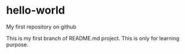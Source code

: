 # hello-world
My first repository on github

This is my first branch of README.md project. This is only for learning purpose.
